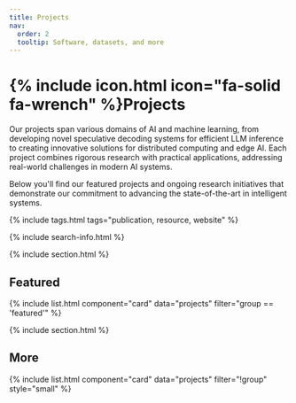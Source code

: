 ```yaml
---
title: Projects
nav:
  order: 2
  tooltip: Software, datasets, and more
---
```


# {% include icon.html icon="fa-solid fa-wrench" %}Projects

Our projects span various domains of AI and machine learning, from developing novel speculative decoding systems for efficient LLM inference to creating innovative solutions for distributed computing and edge AI. Each project combines rigorous research with practical applications, addressing real-world challenges in modern AI systems.

Below you'll find our featured projects and ongoing research initiatives that demonstrate our commitment to advancing the state-of-the-art in intelligent systems.

{% include tags.html tags="publication, resource, website" %}

{% include search-info.html %}

{% include section.html %}

## Featured

{% include list.html component="card" data="projects" filter="group == 'featured'" %}

{% include section.html %}

## More

{% include list.html component="card" data="projects" filter="!group" style="small" %}
